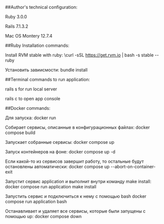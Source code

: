 ##Author's technical configuration:

Ruby 3.0.0

Rails 7.1.3.2

Mac OS Montery 12.7.4

##Ruby Installation commands:

Install RVM stable with ruby:
\curl -sSL https://get.rvm.io | bash -s stable --ruby

Установить завиисмости:
bundle install

##Terminal commands to run application:

rails s for run local server

rails c to open app console

##Docker commands:

Для запуска:
docker run

Собирает сервисы, описанные в конфигурационных файлах:
docker compose build

Запускает собранные сервисы:
docker compose up

Запуск контейнеров на фоне:
docker compose up -d

Если какой-то из сервисов завершит работу, то остальные будут остановлены автоматически:
docker compose up --abort-on-container-exit

Запустит сервис application и выполнит внутри команду make install:
docker compose run application make install

Запустить сервис и подключиться к нему с помощью bash
docker compose run application bash

Останавливает и удаляет все сервисы, которые были запущены с помощью up:
docker compose down
